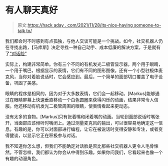 # 有人聊天真好

> 原文:[https://hack aday . com/2021/11/28/its-nice-having someone-to-talk to/](https://hackaday.com/2021/11/28/its-nice-having-someone-to-talk-to/)

我们都会时不时感到有点孤独，与他人交谈可能是一个挑战。如今，社交机器人仍在寻找出路，【马库斯】决定寻找一种自己动手、成本低廉的解决方案，于是就有了[“对话脸”](https://www.instructables.com/Conversation-Face/)

实际上，构建非常简单。你有三个不同的有机发光二极管显示器，两个用于眼睛，一个用于嘴巴，根据显示的表情，它们有不同的图形图像。还有一个小型驻极体麦克风，当你对着脸说话时，它会感应到。最后，一个简单的面部切口覆盖了电子设备，巩固了美感。

眼睛的程序是相同的，因为对于大多数表情，它们会一起移动。[Markus]能够通过在眼睛屏幕上快速垂直移动一个白色圆圈来获得闪烁的动画，结果非常令人信服。他还移动有机发光二极管周围的眼睛，使表情看起来更动态。

没有太多的食物。[Markus]只有张着嘴和闭着嘴的动画。当轮到面部说话时嘴张开，当面部应该倾听时嘴闭上。通过测量麦克风的输出，可以很容易地确定这一信息。有趣的是，你可以对面部进行编程，让它在被说话时变得安静和专注，或者变得健谈，以显示它正在积极参与对话。

我不知道你怎么想，但我们不能确定对话脸是否比那些社交机器人更令人毛骨悚然。不管怎样，我们都认为你会从中得到乐趣。如果你问我们，它看起来也像一个有趣的动漫角色。